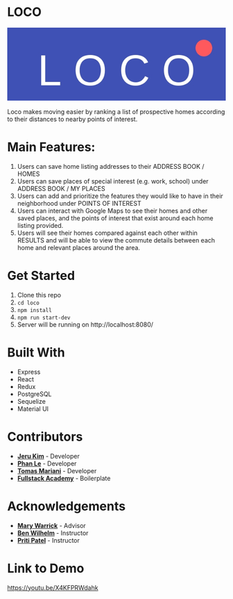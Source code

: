 # LOCO

![Image of Loco logo](/public/LOCO.jpg)

Loco makes moving easier by ranking a list of prospective homes according to their distances to nearby points of interest.

# Main Features:

1.  Users can save home listing addresses to their ADDRESS BOOK / HOMES
2.  Users can save places of special interest (e.g. work, school) under ADDRESS BOOK / MY PLACES
3.  Users can add and prioritize the features they would like to have in their neighborhood under POINTS OF INTEREST
4.  Users can interact with Google Maps to see their homes and other saved places, and the points of interest that exist around each home listing provided.
5.  Users will see their homes compared against each other within RESULTS and will be able to view the commute details between each home and relevant places around the area.

# Get Started

1.  Clone this repo
2.  `cd loco`
3.  `npm install`
4.  `npm run start-dev`
5.  Server will be running on http://localhost:8080/

# Built With

* Express
* React
* Redux
* PostgreSQL
* Sequelize
* Material UI

# Contributors

* [**Jeru Kim**](https://github.com/jerukim) - Developer
* [**Phan Le**](https://github.com/codaboba) - Developer
* [**Tomas Mariani**](https://github.com/tomasgnr) - Developer
* [**Fullstack Academy**](https://github.com/FullstackAcademy) - Boilerplate

# Acknowledgements

* [**Mary Warrick**](https://github.com/maubertw) - Advisor
* [**Ben Wilhelm**](https://github.com/benwilhelm) - Instructor
* [**Priti Patel**](https://github.com/pdpatel2) - Instructor

# Link to Demo

https://youtu.be/X4KFPRWdahk
